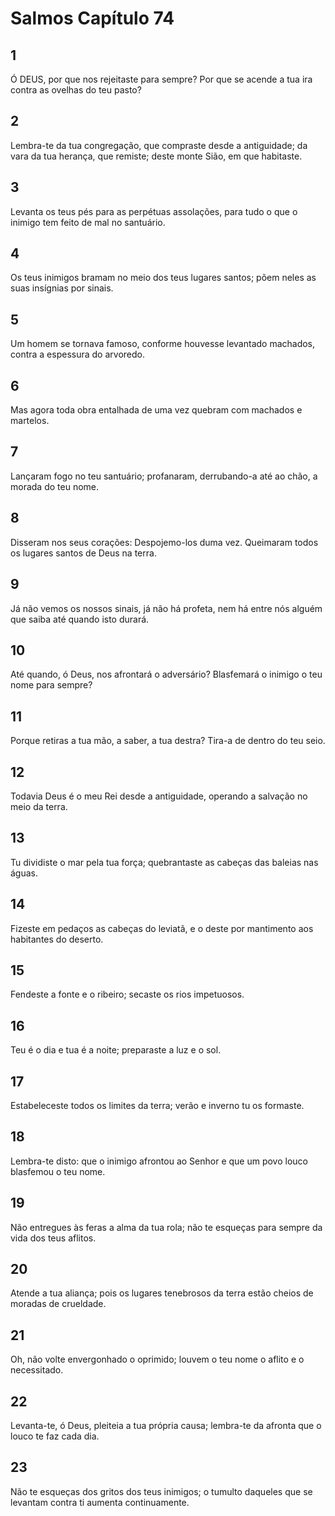 # Salmos Capítulo 74

## 1
Ó DEUS, por que nos rejeitaste para sempre? Por que se acende a tua ira contra as ovelhas do teu pasto?

## 2
Lembra-te da tua congregação, que compraste desde a antiguidade; da vara da tua herança, que remiste; deste monte Sião, em que habitaste.

## 3
Levanta os teus pés para as perpétuas assolações, para tudo o que o inimigo tem feito de mal no santuário.

## 4
Os teus inimigos bramam no meio dos teus lugares santos; põem neles as suas insígnias por sinais.

## 5
Um homem se tornava famoso, conforme houvesse levantado machados, contra a espessura do arvoredo.

## 6
Mas agora toda obra entalhada de uma vez quebram com machados e martelos.

## 7
Lançaram fogo no teu santuário; profanaram, derrubando-a até ao chão, a morada do teu nome.

## 8
Disseram nos seus corações: Despojemo-los duma vez. Queimaram todos os lugares santos de Deus na terra.

## 9
Já não vemos os nossos sinais, já não há profeta, nem há entre nós alguém que saiba até quando isto durará.

## 10
Até quando, ó Deus, nos afrontará o adversário? Blasfemará o inimigo o teu nome para sempre?

## 11
Porque retiras a tua mão, a saber, a tua destra? Tira-a de dentro do teu seio.

## 12
Todavia Deus é o meu Rei desde a antiguidade, operando a salvação no meio da terra.

## 13
Tu dividiste o mar pela tua força; quebrantaste as cabeças das baleias nas águas.

## 14
Fizeste em pedaços as cabeças do leviatã, e o deste por mantimento aos habitantes do deserto.

## 15
Fendeste a fonte e o ribeiro; secaste os rios impetuosos.

## 16
Teu é o dia e tua é a noite; preparaste a luz e o sol.

## 17
Estabeleceste todos os limites da terra; verão e inverno tu os formaste.

## 18
Lembra-te disto: que o inimigo afrontou ao Senhor e que um povo louco blasfemou o teu nome.

## 19
Não entregues às feras a alma da tua rola; não te esqueças para sempre da vida dos teus aflitos.

## 20
Atende a tua aliança; pois os lugares tenebrosos da terra estão cheios de moradas de crueldade.

## 21
Oh, não volte envergonhado o oprimido; louvem o teu nome o aflito e o necessitado.

## 22
Levanta-te, ó Deus, pleiteia a tua própria causa; lembra-te da afronta que o louco te faz cada dia.

## 23
Não te esqueças dos gritos dos teus inimigos; o tumulto daqueles que se levantam contra ti aumenta continuamente.

